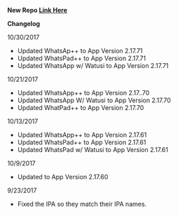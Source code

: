 **New Repo [Link Here](https://github.com/JMccormick264/WhatsAppPP)**

**Changelog**

10/30/2017

 - Updated WhatsAp++ to App Version 2.17.71
 - Updated WhatsPad++ to App Version 2.17.71
 - Updated WhatsApp w/ Watusi to App Version 2.17.71

10/21/2017

 - Updated WhatsApp++ to App Version 2.17..70
 - Updated WhatsApp W/ Watusi to App Version 2.17.70
 - Updated WhatPad++ to App Version 2.17.70

10/13/2017

 - Updated WhatsApp++ to App Version 2.17.61
 - Updated WhatsPad++ to App Version 2.17.61
 - Updated WhatsPad w/ Watusi to App Version 2.17.61

10/9/2017

 - Updated to App Version 2.17.60

9/23/2017

 - Fixed the IPA so they match their IPA names.
